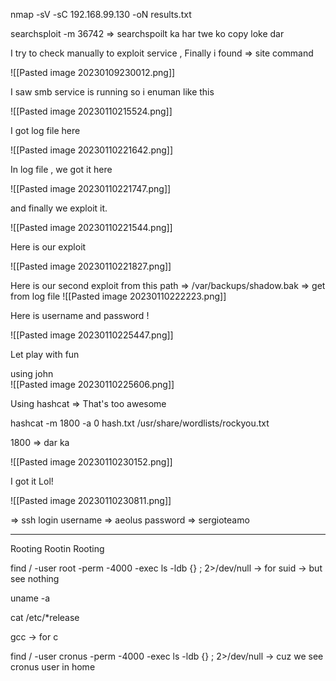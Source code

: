 
nmap -sV -sC 192.168.99.130 -oN results.txt



searchsploit -m 36742     => searchspoilt ka har twe ko copy loke dar


I try to check manually to exploit service , Finally i found => site command

![[Pasted image 20230109230012.png]]


I saw smb service is running so i enuman like this 

![[Pasted image 20230110215524.png]]

I got log file here 

![[Pasted image 20230110221642.png]]

In log file , we got it here 

![[Pasted image 20230110221747.png]]

and finally we exploit it.

![[Pasted image 20230110221544.png]]

Here is our exploit

![[Pasted image 20230110221827.png]]


Here is our second exploit from this path =>  /var/backups/shadow.bak  => get from log file
![[Pasted image 20230110222223.png]]

Here is username and password !

![[Pasted image 20230110225447.png]]

Let play with fun

using john  
![[Pasted image 20230110225606.png]]


Using hashcat  =>   That's too awesome

hashcat -m 1800 -a 0 hash.txt /usr/share/wordlists/rockyou.txt

1800  => dar ka 

![[Pasted image 20230110230152.png]]


I got it Lol!

![[Pasted image 20230110230811.png]]


=> ssh login 
username => aeolus
password => sergioteamo


---

Rooting Rootin Rooting

find / -user root -perm -4000 -exec ls -ldb {} \; 2>/dev/null    -> for suid  -> but see nothing 

uname -a 

cat /etc/*release  

gcc  -> for c


find / -user cronus -perm -4000 -exec ls -ldb {} \; 2>/dev/null   -> cuz we see cronus user in home 

